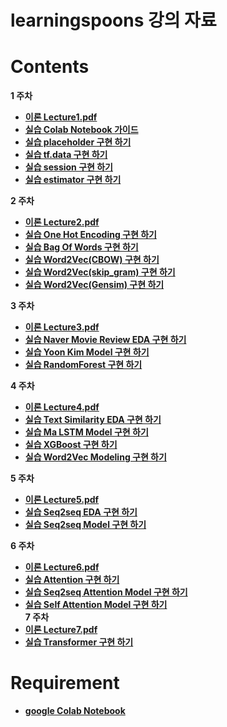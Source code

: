 # learningspoons 강의 자료  


# Contents  
<b> 1 주차  
* [이론 Lecture1.pdf](https://github.com/changwookjun/learningspoons/blob/master/Slide/Lecture1.pdf)   
* [실습 Colab Notebook 가이드](https://github.com/changwookjun/learningspoons/blob/master/Day1_1_Colab_Notebook_Setting.ipynb)   
* [실습 placeholder 구현 하기](https://github.com/changwookjun/learningspoons/blob/master/Day1_2_placeholder.ipynb)    
* [실습 tf.data 구현 하기](https://github.com/changwookjun/learningspoons/blob/master/Day1_3_tf_data.ipynb)     
* [실습 session 구현 하기](https://github.com/changwookjun/learningspoons/blob/master/Day1_4_Session.ipynb)    
* [실습 estimator 구현 하기](https://github.com/changwookjun/learningspoons/blob/master/Day1_5_Estimator.ipynb)     

<b> 2 주차  
* [이론 Lecture2.pdf](https://github.com/changwookjun/learningspoons/blob/master/Slide/Lecture2.pdf)   
* [실습 One Hot Encoding 구현 하기](https://github.com/changwookjun/learningspoons/blob/master/Day2_1_One_Hot_Encoding.ipynb)   
* [실습 Bag Of Words 구현 하기](https://github.com/changwookjun/learningspoons/blob/master/Day2_2_Bag_Of_Words.ipynb)   
* [실습 Word2Vec(CBOW) 구현 하기](https://github.com/changwookjun/learningspoons/blob/master/Day2_3_Word2Vec(CBOW).ipynb)   
* [실습 Word2Vec(skip_gram) 구현 하기](https://github.com/changwookjun/learningspoons/blob/master/Day2_4_Word2Vec(skip_gram).ipynb)   
* [실습 Word2Vec(Gensim) 구현 하기](https://github.com/changwookjun/learningspoons/blob/master/Day2_5_gensim_word2vec.ipynb)   

<b> 3 주차  
* [이론 Lecture3.pdf](https://github.com/changwookjun/learningspoons/blob/master/Slide/Lecture3.pdf)   
* [실습 Naver Movie Review EDA 구현 하기](https://github.com/changwookjun/learningspoons/blob/master/Day3_1_Naver_Movie_Review_EDA_Preprocessing.ipynb)   
* [실습 Yoon Kim Model 구현 하기](https://github.com/changwookjun/learningspoons/blob/master/Day3_2_Yoon_Kim_Model.ipynb)    
* [실습 RandomForest 구현 하기](https://github.com/changwookjun/learningspoons/blob/master/Day3_3_RandomForest.ipynb)  
  
<b> 4 주차  
* [이론 Lecture4.pdf](https://github.com/changwookjun/learningspoons/blob/master/Slide/Lecture4.pdf)   
* [실습 Text Similarity EDA 구현 하기](https://github.com/changwookjun/learningspoons/blob/master/Day4_1_Text_Similarity_EDA_Preprocessing.ipynb)   
* [실습 Ma LSTM Model 구현 하기](https://github.com/changwookjun/learningspoons/blob/master/Day4_2_Ma_LSTM.ipynb)    
* [실습 XGBoost 구현 하기](https://github.com/changwookjun/learningspoons/blob/master/Day4_3_XGBoost.ipynb)    
* [실습 Word2Vec Modeling 구현 하기](https://github.com/changwookjun/learningspoons/blob/master/Day4_4_Word2Vec_Modeling.ipynb) 
  
<b> 5 주차  
* [이론 Lecture5.pdf](https://github.com/changwookjun/learningspoons/blob/master/Slide/Lecture5.pdf)   
* [실습 Seq2seq EDA 구현 하기](https://github.com/changwookjun/learningspoons/blob/master/Day5_1_EDA.ipynb)   
* [실습 Seq2seq Model 구현 하기](https://github.com/changwookjun/learningspoons/blob/master/Day5_2_seq2seq_Model.ipynb)      

<b> 6 주차  
* [이론 Lecture6.pdf](https://github.com/changwookjun/learningspoons/blob/master/Slide/Lecture6.pdf)   
* [실습 Attention 구현 하기](https://github.com/changwookjun/learningspoons/blob/master/Day6_1_Attention.ipynb)   
* [실습 Seq2seq Attention Model 구현 하기](https://github.com/changwookjun/learningspoons/blob/master/Day6_2_Attention_visualization.ipynb)      
* [실습 Self Attention Model 구현 하기](https://github.com/changwookjun/learningspoons/blob/master/Day6_3_Self_Attention.ipynb)    
<b> 7 주차  
* [이론 Lecture7.pdf](https://github.com/changwookjun/learningspoons/blob/master/Slide/Lecture7.pdf)   
* [실습 Transformer 구현 하기](https://github.com/changwookjun/learningspoons/blob/master/Day7_1_Transformer_advance.ipynb)   
  

# Requirement  
* [google Colab Notebook](https://colab.research.google.com/notebooks/welcome.ipynb#recent=true)  

